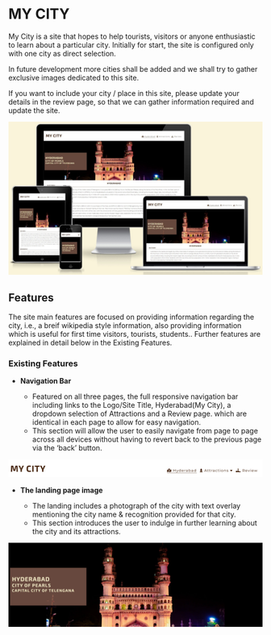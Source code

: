 # MY CITY

My City is a site that hopes to help tourists, visitors or anyone enthusiastic to learn about a particular city. Initially for start, the site is configured only with one city as direct selection.

In future development more cities shall be added and we shall try to gather exclusive images dedicated to this site.

If you want to include your city / place in this site, please update your details in the review page, so that we can gather information required and update the site.

![Mockup Screenshot](docs/mockup_screenshot_home.jpeg)

## Features 

The site main features are focused on providing information regarding the city, i.e., a breif wikipedia style information, also providing information which is useful for first time visitors, tourists, students.. Further features are explained in detail below in the Existing Features.

### Existing Features

- __Navigation Bar__

  - Featured on all three pages, the full responsive navigation bar including links to the Logo/Site Title, Hyderabad(My City), a dropdown selection of Attractions and a Review page. which are identical in each page to allow for easy navigation.
  - This section will allow the user to easily navigate from page to page across all devices without having to revert back to the previous page via the ‘back’ button. 
  
![Navigation Bar Screenshot](docs/navigation_bar.png)

- __The landing page image__

  - The landing includes a photograph of the city with text overlay mentioning the city name & recognition provided for that city. 
  - This section introduces the user to indulge in further learning about the city and its attractions.

![Landing Page Screenshot](docs/landing_page.png)

